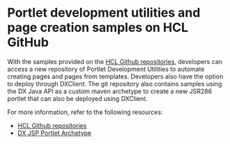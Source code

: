 # Portlet development utilities and page creation samples on HCL GitHub

With the samples provided on the [HCL Github repositories](https://github.com/HCL-TECH-SOFTWARE/dx-portlet-development-utilities), developers can access a new repository of Portlet Development Utilities to automate creating pages and pages from templates. Developers also have the option to deploy through DXClient. The git repository also contains samples using the DX Java API as a custom maven archetype to create a new JSR286 portlet that can also be deployed using DXClient.

For more information, refer to the following resources:

- [HCL Github repositories](https://github.com/HCL-TECH-SOFTWARE/dx-portlet-development-utilities)
- [DX JSP Portlet Archetype](https://github.com/HCL-TECH-SOFTWARE/dx-portlet-development-utilities/tree/main/hcl_dx_jsp_demoportlet_archetype)